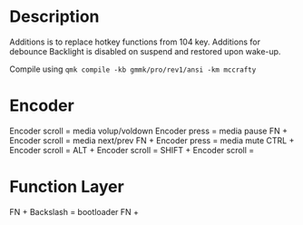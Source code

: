 # Description
Additions is to replace hotkey functions from 104 key.
Additions for debounce
Backlight is disabled on suspend and restored upon wake-up.

Compile using `qmk compile -kb gmmk/pro/rev1/ansi -km mccrafty`

# Encoder
Encoder scroll = media volup/voldown
Encoder press = media pause
FN + Encoder scroll = media next/prev
FN + Encoder press = media mute
CTRL + Encoder scroll = 
ALT + Encoder scroll = 
SHIFT + Encoder scroll = 

# Function Layer
FN + Backslash = bootloader
FN + 

